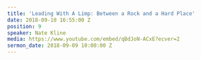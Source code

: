 ```yaml
---
title: 'Leading With A Limp: Between a Rock and a Hard Place'
date: 2018-09-10 16:55:00 Z
position: 9
speaker: Nate Kline
media: https://www.youtube.com/embed/qBdJoN-ACxE?ecver=2
sermon_date: 2018-09-09 10:00:00 Z
---
```


